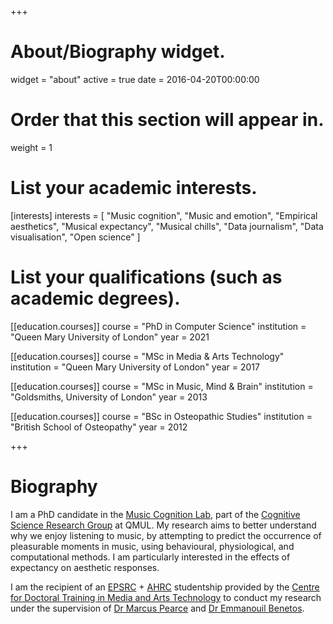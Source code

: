 +++
# About/Biography widget.
widget = "about"
active = true
date = 2016-04-20T00:00:00

# Order that this section will appear in.
weight = 1

# List your academic interests.
[interests]
  interests = [
    "Music cognition",
    "Music and emotion",
    "Empirical aesthetics",
    "Musical expectancy",
    "Musical chills",
    "Data journalism",
    "Data visualisation",
    "Open science"
  ]

# List your qualifications (such as academic degrees).
[[education.courses]]
  course = "PhD in Computer Science"
  institution = "Queen Mary University of London"
  year = 2021

[[education.courses]]
  course = "MSc in Media & Arts Technology"
  institution = "Queen Mary University of London"
  year = 2017
  
[[education.courses]]
  course = "MSc in Music, Mind & Brain"
  institution = "Goldsmiths, University of London"
  year = 2013

[[education.courses]]
  course = "BSc in Osteopathic Studies"
  institution = "British School of Osteopathy"
  year = 2012
 
+++

# Biography

I am a PhD candidate in the [Music Cognition Lab](http://music-cognition.eecs.qmul.ac.uk/), part of the [Cognitive Science Research Group](http://cogsci.eecs.qmul.ac.uk/) at QMUL. My research aims to better understand why we enjoy listening to music, by attempting to predict the occurrence of pleasurable moments in music, using behavioural, physiological, and computational methods. I am particularly interested in the effects of expectancy on aesthetic responses.

I am the recipient of an [EPSRC](https://epsrc.ukri.org/) + [AHRC](https://ahrc.ukri.org/) studentship provided by the [Centre for Doctoral Training in Media and Arts Technology](http://www.mat.qmul.ac.uk/) to conduct my research under the supervision of [Dr Marcus Pearce](http://webprojects.eecs.qmul.ac.uk/marcusp/) and [Dr Emmanouil Benetos](http://www.eecs.qmul.ac.uk/~emmanouilb/).
